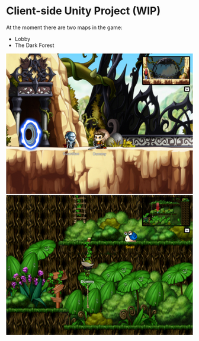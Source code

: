 # Client-side Unity Project (WIP)
At the moment there are two maps in the game:

- Lobby
- The Dark Forest

<img src="Screenshots/Maps/Lobby.png">
<img src="Screenshots/Maps/The Dark Forest.png">
